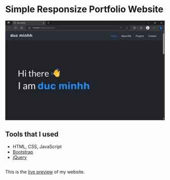 # **Simple Responsize Portfolio Website**

![Website Screenshot](./assets/image/screenshot.png)

## Tools that I used

- HTML, CSS, JavaScript
- [Bootstrap](https://getbootstrap.com/)
- [jQuery](https://jquery.com/)

##

This is the [live preview](https://minhhdtr.github.io/) of my website.
